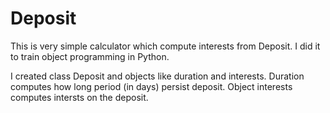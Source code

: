 # Deposit
This is very simple calculator which compute interests from Deposit. I did it to train object programming in Python. 

I created class Deposit and objects like duration and interests. Duration computes how long period (in days) persist deposit. Object interests computes intersts on the deposit. 


